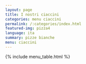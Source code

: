 ```yaml
---
layout: page
title: I nostri ciaccini
categories: menu ciaccini
permalink: /:categories/index.html
featured-img: pizza4
language: ita
summary: pizze bianche
menu: ciaccini
---
```


{% include menu_table.html %}